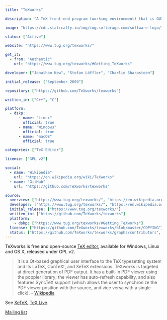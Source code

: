 ```yaml
---
title: "TeXworks"

description: "A TeX front-end program (working environment) that is GUI TeX editor"

image: "https://cdn.statically.io/img/img.softorage.com/software-logo/texworks.png?h=64"

status: ["Active"]

website: "https://www.tug.org/texworks/"

get_it:
  - from: "Authentic"
    url: "https://www.tug.org/texworks/#Getting_TeXworks"

developer: ["Jonathan Kew", "Stefan Löffler", "Charlie Sharpsteen"]

initial_release: ["September 2009"]

repository: ["https://github.com/TeXworks/texworks"]

written_in: ["C++", "C"]

platform:
  - dskp:
      - name: "Linux"
        official: true
      - name: "Windows"
        official: true
      - name: "macOS"
        official: true

categories: ["TeX Editor"]

license: ["GPL v2"]

social:
  - name: "Wikipedia"
    url: "https://en.wikipedia.org/wiki/TeXworks"
  - name: "GitHub"
    url: "https://github.com/TeXworks/texworks"

source:
  overview: ["https://www.tug.org/texworks/", "https://en.wikipedia.org/w/index.php?title=TeXworks&oldid=875136087"]
  developer: ["https://www.tug.org/texworks/", "https://en.wikipedia.org/w/index.php?title=TeXworks&oldid=875136087"]
  initial_release: ["https://www.tug.org/texworks/"]
  written_in: ["https://github.com/TeXworks/texworks"]
  platform:
    - dskp: ["https://www.tug.org/texworks/#Getting_TeXworks"]
  license: ["https://github.com/TeXworks/texworks/blob/master/COPYING"]
  status: ["https://github.com/TeXworks/texworks/graphs/contributors", "https://www.tug.org/texworks/"]
---
```

  TeXworks is free and open-source [TeX editor](/categories/tex-editor), available for Windows, Linux and OS X, released under GPL v2.
  
  > It is a Qt-based graphical user interface to the TeX typesetting system and its LaTeX, ConTeXt, and XeTeX extensions. TeXworks is targeted at direct generation of PDF output. It has a built-in PDF viewer using the poppler library; the viewer has auto-refresh capability, and also features SyncTeX support (which allows the user to synchronize the PDF viewer position with the source, and vice versa with a single click). \- [Wikipedia](https://en.wikipedia.org/w/index.php?title=TeXworks&oldid=875136087)
  
  See [XeTeX](/software/xetex/), [TeX Live](/software/tex-live/).
  
  [Mailing list](https://tug.org/mailman/listinfo/texworks)





